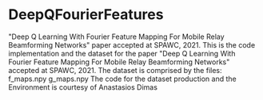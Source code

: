 # DeepQFourierFeatures
"Deep Q Learning With Fourier Feature Mapping For Mobile Relay Beamforming Networks" paper accepted at SPAWC, 2021.
This is the code implementation and the dataset for the paper "Deep Q Learning With Fourier Feature Mapping For Mobile Relay Beamforming Networks" accepted at SPAWC, 2021.
The dataset is comprised by the files:
f_maps.npy
g_maps.npy
The code for the dataset production and the Environment is courtesy of Anastasios Dimas
